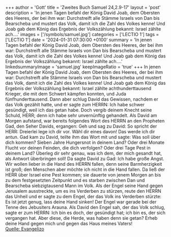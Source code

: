 +++
author = 'Gott'
title = 'Zweites Buch Samuel 24,2.9-17'
layout = 'post'
description = 'In jenen Tagen befahl der König David Joab, dem Obersten des Heeres, der bei ihm war: Durchstreift alle Stämme Israels von Dan bis Bearscheba und mustert das Volk, damit ich die Zahl des Volkes kenne! Und Joab gab dem König das Ergebnis der Volkszählung bekannt: Israel zählte ach....'
images = ['/symbols/samuel.jpg']
categories = ['LECTIO 1']
tags = ['LECTIO 1']
date = '2024-01-31 07:30:00 +0100'
summary = 'In jenen Tagen befahl der König David Joab, dem Obersten des Heeres, der bei ihm war: Durchstreift alle Stämme Israels von Dan bis Bearscheba und mustert das Volk, damit ich die Zahl des Volkes kenne! Und Joab gab dem König das Ergebnis der Volkszählung bekannt: Israel zählte ach....'
linkedsummaryImage = 'samuel.jpg'
keepImageRatio = 'true'
+++
In jenen Tagen befahl der König David Joab, dem Obersten des Heeres, der bei ihm war: Durchstreift alle Stämme Israels von Dan bis Bearscheba und mustert das Volk, damit ich die Zahl des Volkes kenne!
Und Joab gab dem König das Ergebnis der Volkszählung bekannt: Israel zählte achthunderttausend Krieger, die mit dem Schwert kämpfen konnten, und Juda fünfhunderttausend.<!--more-->
Dann aber schlug David das Gewissen, nachdem er das Volk gezählt hatte, und er sagte zum HERRN: Ich habe schwer gesündigt, weil ich das getan habe. Doch vergib deinem Knecht seine Schuld, HERR; denn ich habe sehr unvernünftig gehandelt.
Als David am Morgen aufstand, war bereits folgendes Wort des HERRN an den Propheten Gad, den Seher Davids, ergangen:
Geh und sag zu David: So spricht der HERR: Dreierlei lege ich dir vor. Wähl dir eines davon! Das werde ich dir antun.
Gad kam zu David, teilte ihm das Wort mit und sagte: Was soll über dich kommen? Sieben Jahre Hungersnot in deinem Land? Oder drei Monate Flucht vor deinen Feinden, die dich verfolgen? Oder drei Tage Pest in deinem Land? Überleg dir sehr genau, was ich dem, der mich gesandt hat, als Antwort überbringen soll!
Da sagte David zu Gad: Ich habe große Angst. Wir wollen lieber in die Hand des HERRN fallen, denn seine Barmherzigkeit ist groß; den Menschen aber möchte ich nicht in die Hand fallen.
Da ließ der HERR über Israel eine Pest kommen; sie dauerte von jenem Morgen an bis zu dem festgesetzten Zeitpunkt und es starben zwischen Dan und Bearscheba siebzigtausend Mann im Volk.
Als der Engel seine Hand gegen Jerusalem ausstreckte, um es ins Verderben zu stürzen, reute den HERRN das Unheil und er sagte zu dem Engel, der das Volk ins Verderben stürzte: Es ist jetzt genug, lass deine Hand sinken! Der Engel war gerade bei der Tenne des Jebusiters Arauna.
Als David den Engel sah, der das Volk schlug, sagte er zum HERRN: Ich bin es doch, der gesündigt hat; ich bin es, der sich vergangen hat. Aber diese, die Herde, was haben denn sie getan? Erheb deine Hand gegen mich und gegen das Haus meines Vaters!<br> [Quelle: Evangelizo](https://evangeliumtagfuertag.org/DE/gospel)